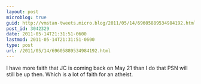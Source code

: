 ```yaml
---
layout: post
microblog: true
guid: http://vmstan-tweets.micro.blog/2011/05/14/69605889534984192.html
post_id: 3042329
date: 2011-05-14T21:31:51-0600
lastmod: 2011-05-14T21:31:51-0600
type: post
url: /2011/05/14/69605889534984192.html
---
```

I have more faith that JC is coming back on May 21 than I do that PSN will still be up then. Which is a lot of faith for an atheist.
